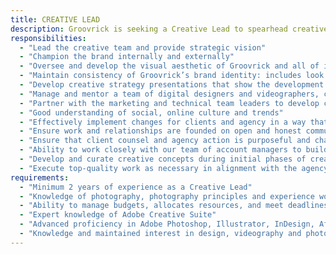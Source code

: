 ```yaml
---
title: CREATIVE LEAD
description: Groovrick is seeking a Creative Lead to spearhead creative initiatives across all aspects of the brand, from storytelling, customer experience, and partnerships. This hire will bring management skills and can communicate visually the Groovrick brand and lifestyle across multiple touch points. The ideal candidate will have prior experience as a creative lead working with design, art direction and brand initiatives, as well as have a network of relationships within the creative community locally and can set the creative tone for every assigned project. Our assignments include social media content development, illustration development, film and video production, marketing campaigns, influence marketing and beyond.
responsibilities:
  - "Lead the creative team and provide strategic vision"
  - "Champion the brand internally and externally"
  - "Oversee and develop the visual aesthetic of Groovrick and all of its assets"
  - "Maintain consistency of Groovrick’s brand identity: includes look and feel for all consumer-facing creative implemented online and across social media platforms"
  - "Develop creative strategy presentations that show the development of digital concepts and usability"
  - "Manage and mentor a team of digital designers and videographers, clearly communicating vision, ensuring effectiveness of team output and adherence to project demands"
  - "Partner with the marketing and technical team leaders to develop creative campaigns and align activities with the brand essence"
  - "Good understanding of social, online culture and trends"
  - "Effectively implement changes for clients and agency in a way that demonstrates powerful and unique thinking"
  - "Ensure work and relationships are founded on open and honest communications; listen and ask the right questions during day-to-day work"
  - "Ensure that client counsel and agency action is purposeful and challenging while prioritizing the interests of the wider agency"
  - "Ability to work closely with our team of account managers to build and maintain strong client relationships"
  - "Develop and curate creative concepts during initial phases of creative development"
  - "Execute top-quality work as necessary in alignment with the agency’s standards"
requirements:
  - "Minimum 2 years of experience as a Creative Lead"
  - "Knowledge of photography, photography principles and experience working on-set providing art/creative direction"
  - "Ability to manage budgets, allocates resources, and meet deadlines"
  - "Expert knowledge of Adobe Creative Suite"
  - "Advanced proficiency in Adobe Photoshop, Illustrator, InDesign, After Effects"
  - "Knowledge and maintained interest in design, videography and photography"
---
```

